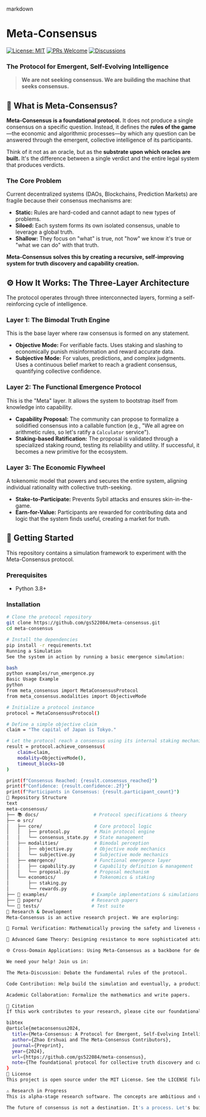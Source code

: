 markdown
# Meta-Consensus

[![License: MIT](https://img.shields.io/badge/License-MIT-yellow.svg)](LICENSE)
[![PRs Welcome](https://img.shields.io/badge/PRs-welcome-brightgreen.svg)](https://github.com/gs522084/meta-consensus/pulls)
[![Discussions](https://img.shields.io/badge/Join-The_Meta_Discussion-blue)](https://github.com/gs522084/meta-consensus/discussions)

### The Protocol for Emergent, Self-Evolving Intelligence

> **We are not seeking consensus. We are building the machine that seeks consensus.**

## 🧠 What is Meta-Consensus?

**Meta-Consensus is a foundational protocol.** It does not produce a single consensus on a specific question. Instead, it defines the **rules of the game**—the economic and algorithmic processes—by which any question can be answered through the emergent, collective intelligence of its participants.

Think of it not as an oracle, but as the **substrate upon which oracles are built.** It's the difference between a single verdict and the entire legal system that produces verdicts.

### The Core Problem

Current decentralized systems (DAOs, Blockchains, Prediction Markets) are fragile because their consensus mechanisms are:
- **Static:** Rules are hard-coded and cannot adapt to new types of problems.
- **Siloed:** Each system forms its own isolated consensus, unable to leverage a global truth.
- **Shallow:** They focus on "what" is true, not "how" we know it's true or "what we can do" with that truth.

**Meta-Consensus solves this by creating a recursive, self-improving system for truth discovery and capability creation.**

## ⚙️ How It Works: The Three-Layer Architecture

The protocol operates through three interconnected layers, forming a self-reinforcing cycle of intelligence.

### Layer 1: The Bimodal Truth Engine
This is the base layer where raw consensus is formed on any statement.
- **Objective Mode:** For verifiable facts. Uses staking and slashing to economically punish misinformation and reward accurate data.
- **Subjective Mode:** For values, predictions, and complex judgments. Uses a continuous belief market to reach a gradient consensus, quantifying collective confidence.

### Layer 2: The Functional Emergence Protocol
This is the "Meta" layer. It allows the system to bootstrap itself from knowledge into capability.
- **Capability Proposal:** The community can propose to formalize a solidified consensus into a callable function (e.g., "We all agree on arithmetic rules, so let's ratify a `Calculator` service").
- **Staking-based Ratification:** The proposal is validated through a specialized staking round, testing its reliability and utility. If successful, it becomes a new primitive for the ecosystem.

### Layer 3: The Economic Flywheel
A tokenomic model that powers and secures the entire system, aligning individual rationality with collective truth-seeking.
- **Stake-to-Participate:** Prevents Sybil attacks and ensures skin-in-the-game.
- **Earn-for-Value:** Participants are rewarded for contributing data and logic that the system finds useful, creating a market for truth.

## 🚀 Getting Started

This repository contains a simulation framework to experiment with the Meta-Consensus protocol.

### Prerequisites
- Python 3.8+

### Installation

```bash
# Clone the protocol repository
git clone https://github.com/gs522084/meta-consensus.git
cd meta-consensus

# Install the dependencies
pip install -r requirements.txt
Running a Simulation
See the system in action by running a basic emergence simulation:

bash
python examples/run_emergence.py
Basic Usage Example
python
from meta_consensus import MetaConsensusProtocol
from meta_consensus.modalities import ObjectiveMode

# Initialize a protocol instance
protocol = MetaConsensusProtocol()

# Define a simple objective claim
claim = "The capital of Japan is Tokyo."

# Let the protocol reach a consensus using its internal staking mechanics
result = protocol.achieve_consensus(
    claim=claim,
    modality=ObjectiveMode(),
    timeout_blocks=10
)

print(f"Consensus Reached: {result.consensus_reached}")
print(f"Confidence: {result.confidence:.2f}")
print(f"Participants in Consensus: {result.participant_count}")
📁 Repository Structure
text
meta-consensus/
├── 📚 docs/                    # Protocol specifications & theory
├── ⚙️ src/
│   ├── core/                   # Core protocol logic
│   │   ├── protocol.py         # Main protocol engine
│   │   └── consensus_state.py  # State management
│   ├── modalities/             # Bimodal perception
│   │   ├── objective.py        # Objective mode mechanics
│   │   └── subjective.py       # Subjective mode mechanics
│   ├── emergence/              # Functional emergence layer
│   │   ├── capability.py       # Capability definition & management
│   │   └── proposal.py         # Proposal mechanism
│   └── economics/              # Tokenomics & staking
│       ├── staking.py
│       └── rewards.py
├── 🔬 examples/                # Example implementations & simulations
├── 📄 papers/                  # Research papers
└── 🤝 tests/                   # Test suite
🧪 Research & Development
Meta-Consensus is an active research project. We are exploring:

🔬 Formal Verification: Mathematically proving the safety and liveness of the protocol.

🎯 Advanced Game Theory: Designing resistance to more sophisticated attacks.

🌐 Cross-Domain Applications: Using Meta-Consensus as a backbone for decentralized science, governance, and finance.

We need your help! Join us in:

The Meta-Discussion: Debate the fundamental rules of the protocol.

Code Contribution: Help build the simulation and eventually, a production implementation.

Academic Collaboration: Formalize the mathematics and write papers.

📜 Citation
If this work contributes to your research, please cite our foundational paper:

bibtex
@article{metaconsensus2024,
  title={Meta-Consensus: A Protocol for Emergent, Self-Evolving Intelligence},
  author={Zhao Ershuai and The Meta-Consensus Contributors},
  journal={Preprint},
  year={2024},
  url={https://github.com/gs522084/meta-consensus},
  note={The foundational protocol for collective truth discovery and capability emergence}
}
📄 License
This project is open source under the MIT License. See the LICENSE file for details.

⚠️ Research in Progress
This is alpha-stage research software. The concepts are ambitious and unproven. The code is for simulation and demonstration purposes. Expect breaking changes and spirited philosophical debates.

The future of consensus is not a destination. It's a process. Let's build the process.
